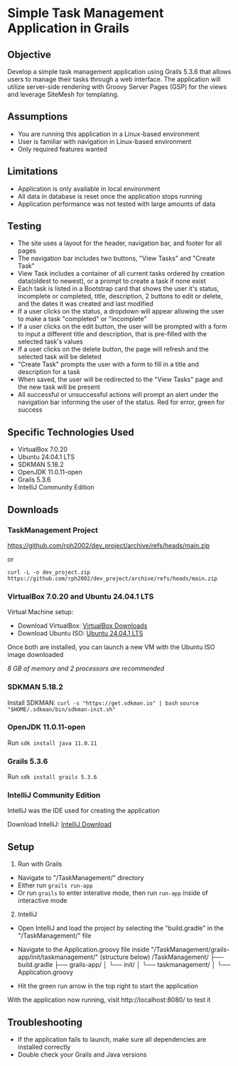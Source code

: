 # Simple Task Management Application in Grails
## Objective
Develop a simple task management application using Grails 5.3.6 that allows users to
manage their tasks through a web interface. The application will utilize server-side
rendering with Groovy Server Pages (GSP) for the views and leverage SiteMesh for
templating.

## Assumptions
* You are running this application in a Linux-based environment
* User is familiar with navigation in Linux-based environment
* Only required features wanted

## Limitations
* Application is only available in local environment
* All data in database is reset once the application stops running
* Application performance was not tested with large amounts of data

## Testing
* The site uses a layout for the header, navigation bar, and footer for all pages
* The navigation bar includes two buttons, "View Tasks" and "Create Task"
* View Task includes a container of all current tasks ordered by creation data(oldest to newest), or a prompt to create a task if none exist
* Each task is listed in a Bootstrap card that shows the user it's status, incomplete or completed, title, description, 2 buttons to edit or delete, and the dates it was created and last modified
* If a user clicks on the status, a dropdown will appear allowing the user to make a task "completed" or "incomplete"
* If a user clicks on the edit button, the user will be prompted with a form to input a different title and description, that is pre-filled with the selected task's values
* If a user clicks on the delete button, the page will refresh and the selected task will be deleted
* "Create Task" prompts the user with a form to fill in a title and description for a task
* When saved, the user will be redirected to the "View Tasks" page and the new task will be present
* All successful or unsuccessful actions will prompt an alert under the navigation bar informing the user of the status. Red for error, green for success

## Specific Technologies Used
* VirtualBox 7.0.20
* Ubuntu 24.04.1 LTS
* SDKMAN 5.18.2
* OpenJDK 11.0.11-open
* Grails 5.3.6
* IntelliJ Community Edition

## Downloads
### TaskManagement Project
https://github.com/rph2002/dev_project/archive/refs/heads/main.zip

or

`curl -L -o dev_project.zip https://github.com/rph2002/dev_project/archive/refs/heads/main.zip`

### VirtualBox 7.0.20 and Ubuntu 24.04.1 LTS
Virtual Machine setup:
- Download VirtualBox: [VirtualBox Downloads](https://www.virtualbox.org/wiki/Downloads)
- Download Ubuntu ISO: [Ubuntu 24.04.1 LTS](https://ubuntu.com/download/desktop)

Once both are installed, you can launch a new VM with the Ubuntu ISO image downloaded

*8 GB of memory and 2 processors are recommended*

### SDKMAN 5.18.2
Install SDKMAN:
`curl -s "https://get.sdkman.io" | bash`
`source "$HOME/.sdkman/bin/sdkman-init.sh"`

### OpenJDK 11.0.11-open
Run `sdk install java 11.0.11`

### Grails 5.3.6
Run `sdk install grails 5.3.6`

### IntelliJ Community Edition
IntelliJ was the IDE used for creating the application

Download IntelliJ: [IntelliJ Download](https://www.jetbrains.com/idea/download/?section=linux)

## Setup
1. Run with Grails
  * Navigate to "/TaskManagement/" directory
  * Either run `grails run-app`
  * Or run `grails` to enter interative mode, then run `run-app` inside of interactive mode
2. IntelliJ
  * Open IntelliJ and load the project by selecting the "build.gradle" in the "/TaskManagement/" file
  * Navigate to the Application.groovy file inside "/TaskManagement/grails-app/init/taskmanagement/" (structure below)
/TaskManagement/
├── build.gradle
├── grails-app/
│   └── init/
│       └── taskmanagement/
│           └── Application.groovy

  * Hit the green run arrow in the top right to start the application
    
With the application now running, visit http://localhost:8080/ to test it

## Troubleshooting
* If the application fails to launch, make sure all dependencies are installed correctly
* Double check your Grails and Java versions
